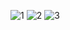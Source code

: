 ![1](https://user-images.githubusercontent.com/88562237/227788157-98e3439c-aefc-48cd-811b-2f22feca8df2.png)
![2](https://user-images.githubusercontent.com/88562237/227788140-b30e70ff-f3ea-4453-9373-2e4310ee4515.png)
![3](https://user-images.githubusercontent.com/88562237/227788021-e7d2f869-25e5-4241-aaf4-67302197a620.png)
